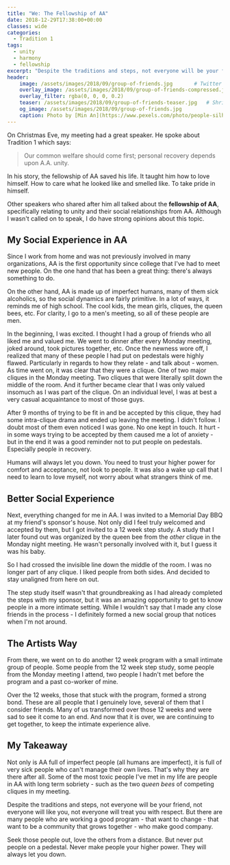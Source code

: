 ```yaml
---
title: "We: The Fellowship of AA"
date: 2018-12-29T17:38:00+00:00
classes: wide
categories:
  - Tradition 1
tags:
  - unity
  - harmony
  - fellowship
excerpt: "Despite the traditions and steps, not everyone will be your friend, not everyone will like you, not everyone will treat you with respect. But there are many people who are working a good program - that want to change - that want to be a community that grows together - who make good company."
header:
    image: /assets/images/2018/09/group-of-friends.jpg       # Twitter (use 'overlay_image')
    overlay_image: /assets/images/2018/09/group-of-friends-compressed.jpg  # Article header at 2048x768
    overlay_filter: rgba(0, 0, 0, 0.2)
    teaser: /assets/images/2018/09/group-of-friends-teaser.jpg   # Shrink image to 575x216
    og_image: /assets/images/2018/09/group-of-friends.jpg
    caption: Photo by [Min An](https://www.pexels.com/photo/people-silhouette-during-sunset-853168/) from Pexels 
---
```


On Christmas Eve, my meeting had a great speaker. He spoke about Tradition 1 which says:

> Our common welfare should come first; personal recovery depends upon
A.A. unity.

In his story, the fellowship of AA saved his life. It taught him how to love himself. How to care what he looked like and smelled like. To take pride in himself.

Other speakers who shared after him all talked about the **fellowship of AA**, specifically relating to unity and their social relationships from AA. Although I wasn't called on to speak, I do have strong opinions about this topic.

## My Social Experience in AA
Since I work from home and was not previously involved in many organizations, AA is the first opportunity since college that I've had to meet new people. On the one hand that has been a great thing: there's always something to do.

On the other hand, AA is made up of imperfect humans, many of them sick alcoholics, so the social dynamics are fairly primitive. In a lot of ways, it reminds me of high school. The cool kids, the mean girls, cliques, the queen bees, etc. For clarity, I go to a men's meeting, so all of these people are men.

In the beginning, I was excited. I thought I had a group of friends who all liked me and valued me. We went to dinner after every Monday meeting, joked around, took pictures together, etc. Once the newness wore off, I realized that many of these people I had put on pedestals were highly flawed. Particularly in regards to how they relate - and talk about - women. As time went on, it was clear that they were a clique. One of two major cliques in the Monday meeting. Two cliques that were literally split down the middle of the room. And it further became clear that I was only valued insomuch as I was part of the clique. On an individual level, I was at best a very casual acquaintance to most of those guys. 

After 9 months of trying to be fit in and be accepted by this clique, they had some intra-clique drama and ended up leaving the meeting. I didn't follow. I doubt most of them even noticed I was gone. No one kept in touch. It hurt - in some ways trying to be accepted by them caused me a lot of anxiety - but in the end it was a good reminder not to put people on pedestals. Especially people in recovery.

Humans will always let you down. You need to trust your higher power for comfort and acceptance, not look to people. It was also a wake up call that I need to learn to love myself, not worry about what strangers think of me.

## Better Social Experience
Next, everything changed for me in AA. I was invited to a Memorial Day BBQ at my friend's sponsor's house. Not only did I feel truly welcomed and accepted by them, but I got invited to a 12 week step study. A study that I later found out was organized by the queen bee from the *other* clique in the Monday night meeting. He wasn't personally involved with it, but I guess it was his baby.

So I had crossed the invisible line down the middle of the room. I was no longer part of any clique. I liked people from both sides. And decided to stay unaligned from here on out. 

The step study itself wasn't that groundbreaking as I had already completed the steps with my sponsor, but it was an amazing opportunity to get to know people in a more intimate setting. While I wouldn't say that I made any close friends in the process - I definitely formed a new social group that notices when I'm not around. 

## The Artists Way

From there, we went on to do another 12 week program with a small intimate group of people. Some people from the 12 week step study, some people from the Monday meeting I attend, two people I hadn't met before the program and a past co-worker of mine.

Over the 12 weeks, those that stuck with the program, formed a strong bond. These are all people that I genuinely love, several of them that I consider friends. Many of us transformed over those 12 weeks and were sad to see it come to an end. And now that it is over, we are continuing to get together, to keep the intimate experience alive. 

## My Takeaway
Not only is AA full of imperfect people (all humans are imperfect), it is full of very sick people who can't manage their own lives. That's why they are there after all. Some of the most toxic people I've met in my life are people in AA with long term sobriety - such as the two *queen bees* of competing cliques in my meeting. 

Despite the traditions and steps, not everyone will be your friend, not everyone will like you, not everyone will treat you with respect. But there are many people who are working a good program - that want to change - that want to be a community that grows together - who make good company.

Seek those people out, love the others from a distance. But never put people on a pedestal. Never make people your higher power. They will always let you down.